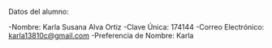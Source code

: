 Datos del alumno: 

-Nombre: Karla Susana Alva Ortiz
-Clave Única: 174144
-Correo Electrónico: karla13810c@gmail.com
-Preferencia de Nombre: Karla
